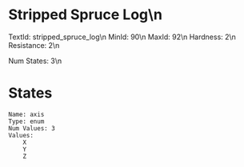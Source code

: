 # Stripped Spruce Log\n
TextId: stripped_spruce_log\n
MinId: 90\n
MaxId: 92\n
Hardness: 2\n
Resistance: 2\n

Num States: 3\n
# States
```
Name: axis
Type: enum
Num Values: 3
Values:
    X
    Y
    Z
```